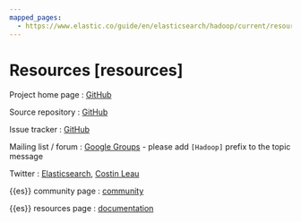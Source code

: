 ```yaml
---
mapped_pages:
  - https://www.elastic.co/guide/en/elasticsearch/hadoop/current/resources.html
---
```


# Resources [resources]

Project home page
:   [GitHub](http://github.com/elasticsearch/elasticsearch-hadoop)

Source repository
:   [GitHub](http://github.com/elasticsearch/elasticsearch-hadoop)

Issue tracker
:   [GitHub](http://github.com/elasticsearch/elasticsearch-hadoop/issues)

Mailing list / forum
:   [Google Groups](https://groups.google.com/forum/?fromgroups#!forum/elasticsearch) - please add `[Hadoop]` prefix to the topic message

Twitter
:   [Elasticsearch](http://twitter.com/elasticsearch), [Costin Leau](http://twitter.com/costinl)

{{es}} community page
:   [community](http://www.elastic.co/community/)

{{es}} resources page
:   [documentation](http://www.elastic.co/learn)

